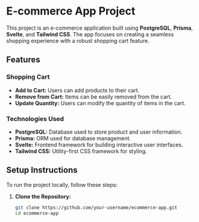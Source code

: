 # E-commerce App Project

This project is an e-commerce application built using **PostgreSQL**, **Prisma**, **Svelte**, and **Tailwind CSS**. The app focuses on creating a seamless shopping experience with a robust shopping cart feature.

## Features

### Shopping Cart

- **Add to Cart:** Users can add products to their cart.
- **Remove from Cart:** Items can be easily removed from the cart.
- **Update Quantity:** Users can modify the quantity of items in the cart.

### Technologies Used

- **PostgreSQL:** Database used to store product and user information.
- **Prisma:** ORM used for database management.
- **Svelte:** Frontend framework for building interactive user interfaces.
- **Tailwind CSS:** Utility-first CSS framework for styling.

## Setup Instructions

To run the project locally, follow these steps:

1. **Clone the Repository:**
   ```bash
   git clone https://github.com/your-username/ecommerce-app.git
   cd ecommerce-app
